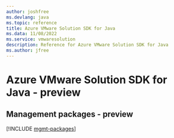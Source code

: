 ```yaml
---
author: joshfree
ms.devlang: java
ms.topic: reference
title: Azure VMware Solution SDK for Java
ms.data: 11/08/2022
ms.service: vmwaresolution
description: Reference for Azure VMware Solution SDK for Java
ms.author: jfree
---
```

# Azure VMware Solution SDK for Java - preview

## Management packages - preview
[!INCLUDE [mgmt-packages](vmware-solution-mgmt-index.md)]